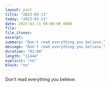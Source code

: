 ```yaml
---
layout: post
title: "2023-03-11"
today: "2023-03-11"
date: 2023-03-11 00:00:00 0000
file:
file_itunes:
excerpt:
summary: "Don't read everything you believe."
message: "Don't read everything you believe."
duration: "01:00"
length: "11444"
explicit: "no"
block: "no"
---
```

Don't read everything you believe.

